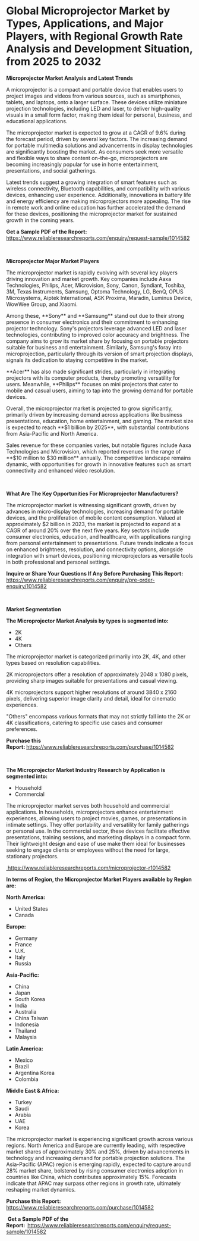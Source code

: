 <p><h1>Global Microprojector Market by Types, Applications, and Major Players, with Regional Growth Rate Analysis and Development Situation, from 2025 to 2032</h1></p><p><strong>Microprojector Market Analysis and Latest Trends</strong></p>
<p><p>A microprojector is a compact and portable device that enables users to project images and videos from various sources, such as smartphones, tablets, and laptops, onto a larger surface. These devices utilize miniature projection technologies, including LED and laser, to deliver high-quality visuals in a small form factor, making them ideal for personal, business, and educational applications.</p><p>The microprojector market is expected to grow at a CAGR of 9.6% during the forecast period, driven by several key factors. The increasing demand for portable multimedia solutions and advancements in display technologies are significantly boosting the market. As consumers seek more versatile and flexible ways to share content on-the-go, microprojectors are becoming increasingly popular for use in home entertainment, presentations, and social gatherings.</p><p>Latest trends suggest a growing integration of smart features such as wireless connectivity, Bluetooth capabilities, and compatibility with various devices, enhancing user experience. Additionally, innovations in battery life and energy efficiency are making microprojectors more appealing. The rise in remote work and online education has further accelerated the demand for these devices, positioning the microprojector market for sustained growth in the coming years.</p></p>
<p><strong>Get a Sample PDF of the Report:&nbsp;</strong> <a href="https://www.reliableresearchreports.com/enquiry/request-sample/1014582?utm_campaign=3029&utm_medium=2&utm_source=Github&utm_content=ia&utm_term=17042025&utm_id=microprojector">https://www.reliableresearchreports.com/enquiry/request-sample/1014582</a></p>
<p>&nbsp;</p>
<p><strong>Microprojector Major Market Players</strong></p>
<p><p>The microprojector market is rapidly evolving with several key players driving innovation and market growth. Key companies include Aaxa Technologies, Philips, Acer, Microvision, Sony, Canon, Syndiant, Toshiba, 3M, Texas Instruments, Samsung, Optoma Technology, LG, BenQ, OPUS Microsystems, Aiptek International, ASK Proxima, Maradin, Luminus Device, WowWee Group, and Xiaomi. </p><p>Among these, **Sony** and **Samsung** stand out due to their strong presence in consumer electronics and their commitment to enhancing projector technology. Sony's projectors leverage advanced LED and laser technologies, contributing to improved color accuracy and brightness. The company aims to grow its market share by focusing on portable projectors suitable for business and entertainment. Similarly, Samsung's foray into microprojection, particularly through its version of smart projection displays, signals its dedication to staying competitive in the market.</p><p>**Acer** has also made significant strides, particularly in integrating projectors with its computer products, thereby promoting versatility for users. Meanwhile, **Philips** focuses on mini projectors that cater to mobile and casual users, aiming to tap into the growing demand for portable devices.</p><p>Overall, the microprojector market is projected to grow significantly, primarily driven by increasing demand across applications like business presentations, education, home entertainment, and gaming. The market size is expected to reach **$1 billion by 2025**, with substantial contributions from Asia-Pacific and North America.</p><p>Sales revenue for these companies varies, but notable figures include Aaxa Technologies and Microvision, which reported revenues in the range of **$10 million to $30 million** annually. The competitive landscape remains dynamic, with opportunities for growth in innovative features such as smart connectivity and enhanced video resolution.</p></p>
<p>&nbsp;</p>
<p><strong>What Are The Key Opportunities For Microprojector Manufacturers?</strong></p>
<p><p>The microprojector market is witnessing significant growth, driven by advances in micro-display technologies, increasing demand for portable devices, and the proliferation of mobile content consumption. Valued at approximately $2 billion in 2023, the market is projected to expand at a CAGR of around 20% over the next five years. Key sectors include consumer electronics, education, and healthcare, with applications ranging from personal entertainment to presentations. Future trends indicate a focus on enhanced brightness, resolution, and connectivity options, alongside integration with smart devices, positioning microprojectors as versatile tools in both professional and personal settings.</p></p>
<p><strong>Inquire or Share Your Questions If Any Before Purchasing This Report:</strong> <a href="https://www.reliableresearchreports.com/enquiry/pre-order-enquiry/1014582?utm_campaign=3029&utm_medium=2&utm_source=Github&utm_content=ia&utm_term=17042025&utm_id=microprojector">https://www.reliableresearchreports.com/enquiry/pre-order-enquiry/1014582</a></p>
<p>&nbsp;</p>
<p><strong>Market Segmentation</strong></p>
<p><strong>The Microprojector Market Analysis by types is segmented into:</strong></p>
<p><ul><li>2K</li><li>4K</li><li>Others</li></ul></p>
<p><p>The microprojector market is categorized primarily into 2K, 4K, and other types based on resolution capabilities. </p><p>2K microprojectors offer a resolution of approximately 2048 x 1080 pixels, providing sharp images suitable for presentations and casual viewing. </p><p>4K microprojectors support higher resolutions of around 3840 x 2160 pixels, delivering superior image clarity and detail, ideal for cinematic experiences. </p><p>"Others" encompass various formats that may not strictly fall into the 2K or 4K classifications, catering to specific use cases and consumer preferences.</p></p>
<p><strong>Purchase this Report:&nbsp;</strong><a href="https://www.reliableresearchreports.com/purchase/1014582?utm_campaign=3029&utm_medium=2&utm_source=Github&utm_content=ia&utm_term=17042025&utm_id=microprojector">https://www.reliableresearchreports.com/purchase/1014582</a></p>
<p>&nbsp;</p>
<p><strong>The Microprojector Market Industry Research by Application is segmented into:</strong></p>
<p><ul><li>Household</li><li>Commercial</li></ul></p>
<p><p>The microprojector market serves both household and commercial applications. In households, microprojectors enhance entertainment experiences, allowing users to project movies, games, or presentations in intimate settings. They offer portability and versatility for family gatherings or personal use. In the commercial sector, these devices facilitate effective presentations, training sessions, and marketing displays in a compact form. Their lightweight design and ease of use make them ideal for businesses seeking to engage clients or employees without the need for large, stationary projectors.</p></p>
<p><a href="https://www.reliableresearchreports.com/microprojector-r1014582?utm_campaign=3029&utm_medium=2&utm_source=Github&utm_content=ia&utm_term=17042025&utm_id=microprojector">&nbsp;https://www.reliableresearchreports.com/microprojector-r1014582</a></p>
<p><strong>In terms of Region, the Microprojector Market Players available by Region are:</strong></p>
<p>
    <p> <strong> North America: </strong>
        <ul>
            <li>United States</li>
            <li>Canada</li>
        </ul>
        </p> 
    <p> <strong> Europe: </strong>
        <ul>
            <li>Germany</li>
            <li>France</li>
            <li>U.K.</li>
            <li>Italy</li>
            <li>Russia</li>
        </ul>
        </p> 
    <p> <strong> Asia-Pacific: </strong>
        <ul>
            <li>China</li>
            <li>Japan</li>
            <li>South Korea</li>
            <li>India</li>
            <li>Australia</li>
            <li>China Taiwan</li>
            <li>Indonesia</li>
            <li>Thailand</li>
            <li>Malaysia</li>
        </ul>
        </p> 
    <p> <strong> Latin America: </strong>
        <ul>
            <li>Mexico</li>
            <li>Brazil</li>
            <li>Argentina Korea</li>
            <li>Colombia</li>
        </ul>
        </p> 
    <p> <strong> Middle East & Africa: </strong>
        <ul>
            <li>Turkey</li>
            <li>Saudi</li>
            <li>Arabia</li>
            <li>UAE</li>
            <li>Korea</li>
        </ul>
    </p>
    </p>
<p><p>The microprojector market is experiencing significant growth across various regions. North America and Europe are currently leading, with respective market shares of approximately 30% and 25%, driven by advancements in technology and increasing demand for portable projection solutions. The Asia-Pacific (APAC) region is emerging rapidly, expected to capture around 28% market share, bolstered by rising consumer electronics adoption in countries like China, which contributes approximately 15%. Forecasts indicate that APAC may surpass other regions in growth rate, ultimately reshaping market dynamics.</p></p>
<p><strong>Purchase this Report: </strong><a href="https://www.reliableresearchreports.com/purchase/1014582?utm_campaign=3029&utm_medium=2&utm_source=Github&utm_content=ia&utm_term=17042025&utm_id=microprojector">https://www.reliableresearchreports.com/purchase/1014582</a></p>
<p>&nbsp;<strong>Get a Sample PDF of the Report:&nbsp;&nbsp;</strong><a href="https://www.reliableresearchreports.com/enquiry/request-sample/1014582?utm_campaign=3029&utm_medium=2&utm_source=Github&utm_content=ia&utm_term=17042025&utm_id=microprojector">https://www.reliableresearchreports.com/enquiry/request-sample/1014582</a></p>
<p><strong></strong></p>
<p><p></p><p></p><p></p></p>